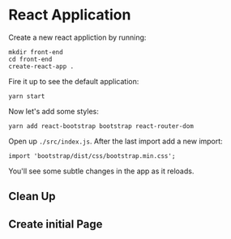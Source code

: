 # React Application

Create a new react appliction by running: 

```
mkdir front-end
cd front-end
create-react-app . 
```
Fire it up to see the default application: 

```
yarn start
```

Now let's add some styles: 

```
yarn add react-bootstrap bootstrap react-router-dom
```
Open up `./src/index.js`.  After the last import add a new import: 

```
import 'bootstrap/dist/css/bootstrap.min.css';
```

You'll see some subtle changes in the app as it reloads. 

## Clean Up



## Create initial Page
